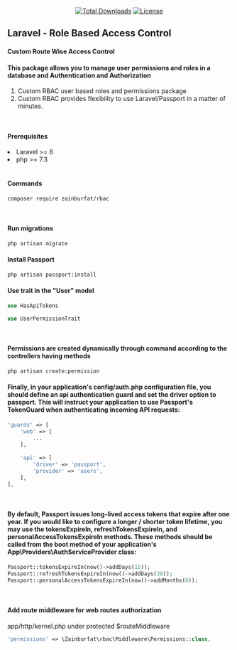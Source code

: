 <p align="center">
    <a href="https://packagist.org/packages/zainburfat/rbac"><img
            src="https://img.shields.io/badge/Downloads-demo-green" alt="Total Downloads"></a>
    <!--<a href="https://packagist.org/packages/zainburfat/rbac"><img src="https://img.shields.io/packagist/v/laravel/framework" alt="Latest Stable Version"></a> -->
    <a href="https://packagist.org/packages/zainburfat/rbac"><img
            src="https://img.shields.io/packagist/l/laravel/framework" alt="License"></a>
</p>

<h2>Laravel - Role Based Access Control</h2>

<h4>Custom Route Wise Access Control</h4>
<h4>This package allows you to manage user permissions and roles in a database and Authentication and Authorization</h4>
<ol type="1">
    <li>Custom RBAC user based roles and permissions package</li>
    <li>Custom RBAC provides flexibility to use Laravel/Passport in a matter of minutes.</li>
</ol>

<br>
<h4>Prerequisites</h4>
<li>Laravel >= 8</li>
<li>php >= 7.3</li>

<br>
<h4>Commands</h4>

```bash
composer require zainburfat/rbac
```

<br>
<h4>Run migrations</h4>

```bash
php artisan migrate
```

<h4>Install Passport</h4>

```bash
php artisan passport:install
```

<h4>Use trait in the "User" model</h4>

```php
use HasApiTokens

use UserPermissionTrait
```

<br>
<h4>Permissions are created dynamically through command according to the controllers having methods</h4>

```bash
php artisan create:permission
```

<h4>Finally, in your application's config/auth.php configuration file, you should define an api authentication guard and set the driver option to passport. This will instruct your application to use Passport's TokenGuard when authenticating incoming API requests:
</h4>

```php
'guards' => [
    'web' => [
        ...
    ],
 
    'api' => [
        'driver' => 'passport',
        'provider' => 'users',
    ],
],
```

<br>
<h4>By default, Passport issues long-lived access tokens that expire after one year. If you would like to configure a longer / shorter token lifetime, you may use the tokensExpireIn, refreshTokensExpireIn, and personalAccessTokensExpireIn methods. These methods should be called from the boot method of your application's App\Providers\AuthServiceProvider class:
</h4>

```php
Passport::tokensExpireIn(now()->addDays(15));
Passport::refreshTokensExpireIn(now()->addDays(30));
Passport::personalAccessTokensExpireIn(now()->addMonths(6));
```

<br>
<h4>Add route middleware for web routes authorization</h4>
<p>app/http/kernel.php under protected $routeMiddleware</p>

```php
'permissions' => \Zainburfat\rbac\Middleware\Permissions::class,
```
